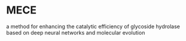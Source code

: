 # MECE
a method for enhancing the catalytic efficiency of glycoside hydrolase based on deep neural networks and molecular evolution
